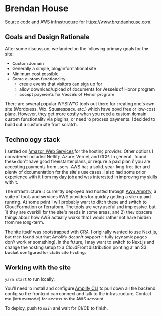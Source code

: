 # Brendan House

Source code and AWS infrastructure for https://www.brendanhouse.com.

## Goals and Design Rationale

After some discussion, we landed on the following primary goals for the site:

- Custom domain
- Generally a simple, blog/informational site
- Minimum cost possible
- Some custom functionality
  - create events that visitors can sign up for
  - allow download/upload of documents for Vessels of Honor program
  - accept payments for Vessels of Honor program

There are several popular WYSIWYG tools out there for creating one's own site (Wordpress, Wix, Squarespace, etc.) which have good free or low-cost plans. However, they get more costly when you need a custom domain, custom functionality via plugins, or need to process payments. I decided to build out a custom site from scratch.

## Technology stack

I settled on [Amazon Web Services](https://aws.amazon.com/) for the hosting provider. Other options I considered included Netlify, Azure, Vercel, and GCP. In general I found these don't have good free/starter plans, or require a paid plan if you are accepting payments from users. AWS has a solid, year-long free tier and plenty of documentation for the site's use cases. I also had some prior experience with it from my day job and was interested in improving my skills with it.

The infrastructure is currently deployed and hosted through [AWS Amplify](https://aws.amazon.com/amplify/), a suite of tools and services AWS provides for quickly getting a site up and running. At some point I will probably want to ditch these and switch to CloudFormation or Terraform. The tools are very useful and impressive, but 1) they are overkill for the site's needs in some areas, and 2) they obscure things about how AWS actually works that I would rather not have hidden from me long-term.

The site itself was bootstrapped with [CRA](https://github.com/facebook/create-react-app). I originally wanted to use Next.js, but then found out that Amplify doesn't support it fully (dynamic pages don't work or something). In the future, I may want to switch to Next.js and change the hosting setup to a CloudFront distribution pointing at an S3 bucket configured for static site hosting.

## Working with the site

`yarn start` to run locally.

You'll need to install and configure [Amplify CLI](https://docs.amplify.aws/cli) to pull down all the backend config so the frontend can connect and talk to the infrastructure. Contact me (lettucemode) for access to the AWS account.

To deploy, push to `main` and wait for CI/CD to finish.
